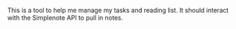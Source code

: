 This is a tool to help me manage my tasks and reading list.
It should interact with the Simplenote API to pull in notes.